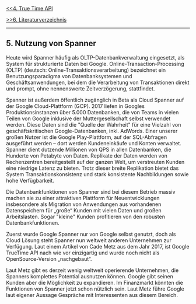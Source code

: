 [<<4. True Time API](TrueTimeAPI.md)

[>>6. Literaturverzeichnis](Literaturverzeichnis.md)

***


## 5. Nutzung von Spanner ##

Heute wird Spanner häufig als OLTP-Datenbankverwaltung eingesetzt, als System für strukturierte Daten bei Google. Online-Transaction-Processing (OLTP) (deutsch: Online-Transaktionsverarbeitung) bezeichnet ein Benutzungsparadigma von Datenbanksystemen und Geschäftsanwendungen, bei dem die Verarbeitung von Transaktionen direkt und prompt, ohne nennenswerte Zeitverzögerung, stattfindet.

Spanner ist außerdem öffentlich zugänglich in Beta als Cloud Spanner auf der Google Cloud-Plattform (GCP). 2017 liefen in Googles Produktionsinstanzen über 5.000 Datenbanken, die von Teams in vielen Teilen von Google inklusive der Muttergesellschaft selbst verwendet werden. Diese Daten sind die "Quelle der Wahrheit" für eine Vielzahl von geschäftskritischen Google-Datenbanken, inkl. AdWords. Einer unserer großen Nutzer ist die Google Play-Plattform, auf der SQL-Abfragen ausgeführt werden – dort werden Kundeneinkäufe und Konten verwaltet. Spanner dient dutzende Millionen von QPS in allen Datenbanken, die Hunderte von Petabyte von Daten. Replikate der Daten werden von Rechenzentren bereitgestellt auf der ganzen Welt, um verstreuten Kunden eine niedrige Latenz zu bieten. Trotz dieser breite Replikation bietet das System Transaktionskonsistenz und stark konsistente Nachbildungen sowie hohe Verfügbarkeit.

Die Datenbankfunktionen von Spanner sind bei diesem Betrieb massiv machen sie zu einer attraktiven Plattform für Neuentwicklungen insbesondere als Migration von Anwendungen aus vorhandenen Datenspeichern für „große“ Kunden mit vielen Daten und großen Arbeitslasten. Sogar "kleine" Kunden profitieren von den robusten Datenbankfunktionen.   

Zuerst wurde Google Spanner nur von Google selbst genutzt, doch als Cloud Lösung steht Spanner nun weltweit anderen Unternehmen zur Verfügung. Laut einem Artikel von Cade Metz aus dem Jahr 2017, ist Google TrueTime API nach wie vor einzigartig und wurde noch nicht als OpenSource-Version „nachgebaut“.  

Laut Metz gibt es derzeit wenig weltweit operierende Unternehmen, die Spanners komplettes Potential ausnutzen können. Google gibt seinen Kunden aber die Möglichkeit zu expandieren. Im Finanzmarkt könnten die Funktionen von Spanner jetzt schon nützlich sein. Laut Metz führe Google laut eigener Aussage Gespräche mit Interessenten aus diesem Bereich.   


